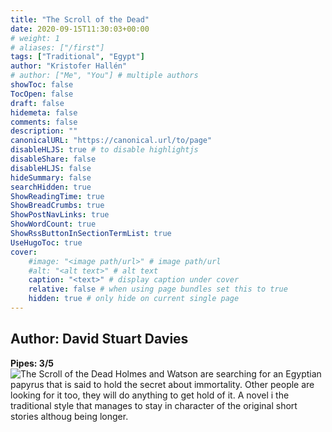 ```yaml
---
title: "The Scroll of the Dead"
date: 2020-09-15T11:30:03+00:00
# weight: 1
# aliases: ["/first"]
tags: ["Traditional", "Egypt"]
author: "Kristofer Hallén"
# author: ["Me", "You"] # multiple authors
showToc: false
TocOpen: false
draft: false
hidemeta: false
comments: false
description: ""
canonicalURL: "https://canonical.url/to/page"
disableHLJS: true # to disable highlightjs
disableShare: false
disableHLJS: false
hideSummary: false
searchHidden: true
ShowReadingTime: true
ShowBreadCrumbs: true
ShowPostNavLinks: true
ShowWordCount: true
ShowRssButtonInSectionTermList: true
UseHugoToc: true
cover:
    #image: "<image path/url>" # image path/url
    #alt: "<alt text>" # alt text
    caption: "<text>" # display caption under cover
    relative: false # when using page bundles set this to true
    hidden: true # only hide on current single page
---
```


## Author: David Stuart Davies
**Pipes: 3/5**  
![The Scroll of the Dead](/sherlock/the-scroll-of-the-dead.jpg#floatleft) Holmes and Watson are searching for an Egyptian papyrus that is said to hold the secret about immortality. Other people are looking for it too, they will do anything to get hold of it. A novel i the traditional style that manages to stay in character of the original short stories althoug being longer. 


